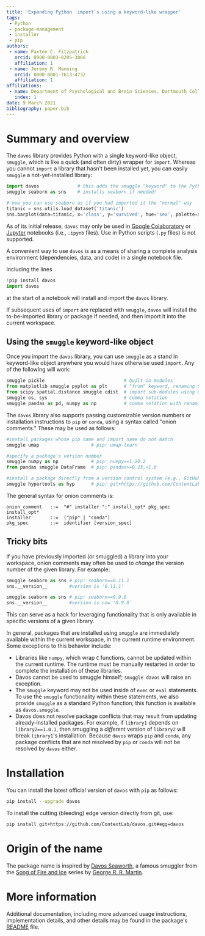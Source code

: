```yaml
---
title: 'Expanding Python `import`s using a keyword-like wrapper'
tags:
 - Python
 - package-management
 - installer
 - pip
authors:
 - name: Paxton C. Fitzpatrick
   orcid: 0000-0003-0205-3088
   affiliation: 1
 - name: Jeremy R. Manning
   orcid: 0000-0001-7613-4732
   affiliation: 1
affiliations:
 - name: Department of Psychological and Brain Sciences, Dartmouth College
   index: 1
date: 9 March 2021
bibliography: paper.bib
---
```


# Summary and overview

The `davos` library provides Python with a single keyword-like object,
`smuggle`, which is like a quick (and often dirty) wrapper for `import`.
Whereas you cannot `import` a library that hasn't been installed yet, you can
easily `smuggle` a not-yet-installed library:

```python
import davos              # this adds the smuggle "keyword" to the Python workspace
smuggle seaborn as sns    # installs seaborn if needed!

# now you can use seaborn as if you had imported it the "normal" way
titanic = sns.utils.load_dataset('titanic')
sns.barplot(data=titanic, x='class', y='survived', hue='sex', palette=sns.light_palette('seagreen'))
```

As of its initial release, `davos` may only be used in [Google
Colaboratory](https://colab.research.google.com/) or
[Jupyter](https://jupyter.org/) notebooks (i.e., `.ipynb` files).  Use in Python
scripts (`.py` files) is not supported.

A convenient way to use `davos` is as a means of sharing a complete analysis
environment (dependencies, data, and code) in a single notebook file.

Including the lines

```python
!pip install davos
import davos
```
at the start of a notebook will install and import the `davos` library.

If subsequent uses of `import` are replaced with `smuggle`, `davos` will install
the to-be-imported library or package if needed, and then import it into the
current workspace.

## Using the `smuggle` keyword-like object

Once you import the `davos` library, you can use `smuggle` as a stand in keyword-like object anywhere you would have otherwise used `import`.  Any of the following will work:

```python
smuggle pickle                             # built-in modules
from matplotlib smuggle pyplot as plt      # "from" keyword, renaming sub-modules using "as"
from scipy.spatial.distance smuggle cdist  # import sub-modules using dot notation
smuggle os, sys                            # comma notation
smuggle pandas as pd, numpy as np          # comma notation with renaming using "as"
```

The `davos` library also supports passing customizable version numbers or
installation instructions to `pip` or `conda`, using a syntax called "onion
comments."  These may be used as follows:

```python
#install packages whose pip name and import name do not match
smuggle umap                   # pip: umap-learn

#specify a package's version number
smuggle numpy as np            # pip: numpy==1.20.2
from pandas smuggle DataFrame  # pip: pandas>=0.23,<1.0

#install a package directly from a version control system (e.g., GitHub)
smuggle hypertools as hyp      # pip: git+https://github.com/ContextLab/hypertools.git@36c12fd
```

The general syntax for onion comments is:

```ebnf
onion_comment   ::=  "#" installer ":" install_opt* pkg_spec install_opt*
installer       ::=  ("pip" | "conda")
pkg_spec        ::=  identifier [version_spec]
```

## Tricky bits

If you have previously imported (or smuggled) a library into your workspace,
onion comments may often be used to *change* the version number of the given
library.  For example:

```python
smuggle seaborn as sns # pip: seaborn==0.11.1
sns.__version__        #version is '0.11.1'

smuggle seaborn as sns # pip: seaborn==0.9.0
sns.__version__        #version is now '0.9.0`
```

This can serve as a hack for leveraging functionality that is
only available in specific versions of a given library.

In general, packages that are installed using `smuggle` are immediately available
within the current workspace, in the current runtime environment.  Some exceptions to
this behavior include:
  - Libraries like `numpy`, which wrap `C` functions, cannot be updated within
  the current runtime. The runtime must be manually restarted in order to complete
  the installation of these libraries.
  - Davos cannot be used to smuggle himself; `smuggle davos` will raise an exception.
  - The `smuggle` keyword may not be used inside of `exec` or `eval` statements.  To
  use the `smuggle` functionality within these statements, we also provide `smuggle` as a
  standard Python function; this function is available as `davos.smuggle`.
  - Davos does not resolve package conflicts that may result from updating already-installed
  packages.  For example, if `library1` depends on `library2==1.0.1`, then smuggling 
  a *different* version of `library2` will break `library1`'s installation.  Because
  `davos` wraps `pip` and `conda`, any package conflicts that are not resolved by
  `pip` or `conda` will not be resolved by `davos` either.

# Installation

You can install the latest official version of `davos` with `pip` as follows:

```bash
pip install --upgrade davos
```

To install the cutting (bleeding) edge version directly from git, use:

```bash
pip install git+https://github.com/ContextLab/davos.git#egg=davos
```

# Origin of the name

The package name is inspired by [Davos Seaworth](https://gameofthrones.fandom.com/wiki/Davos_Seaworth), a famous smuggler from the [Song of Fire and Ice](https://en.wikipedia.org/wiki/A_Song_of_Ice_and_Fire) series by [George R. R. Martin](https://en.wikipedia.org/wiki/George_R._R._Martin).

# More information

Additional documentation, including more advanced usage instructions,
implementation details, and other details may be found in the package's
[README](https://github.com/ContextLab/davos/blob/main/README.md) file.
